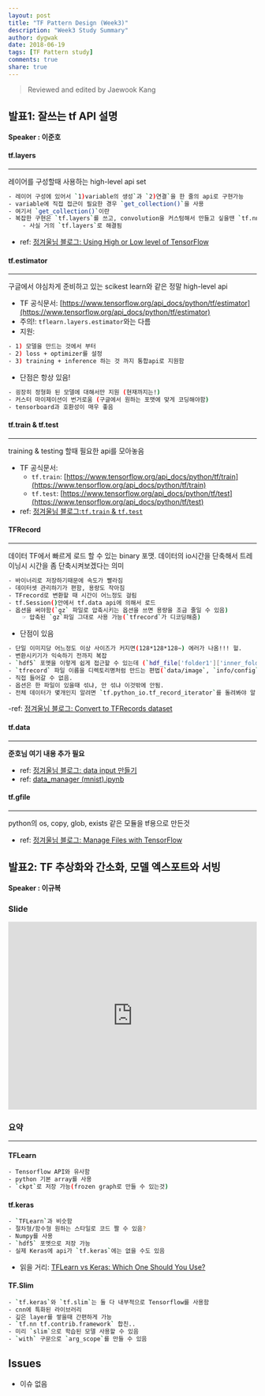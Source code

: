 ```yaml
---
layout: post
title: "TF Pattern Design (Week3)"
description: "Week3 Study Summary"
author: dygwak
date: 2018-06-19
tags: [TF Pattern study]
comments: true
share: true
---
```


> Reviewed and edited by Jaewook Kang


## 발표1: 잘쓰는 tf API 설명

**Speaker : 이준호**

#### tf.layers
---------------------------------------

레이어를 구성할때 사용하는 high-level api set

```bash
- 레이어 구성에 있어서 `1)variable의 생성`과 `2)연결`을 한 줄의 api로 구현가능
- variable에 직접 접근이 필요한 경우 `get_collection()`을 사용
- 여기서 `get_collection()`이란 
- 복잡한 구현은 `tf.layers`를 쓰고, convolution을 커스텀해서 만들고 싶을땐 `tf.nn` 사용
    - 사실 거의 `tf.layers`로 해결됨 
```
- ref: [정겨울님 블로그: Using High or Low level of TensorFlow](https://medium.com/trackin-datalabs/using-high-or-low-level-of-tensorflow-329089763f3c)


#### tf.estimator
---------------------------------------

구글에서 야심차게 준비하고 있는 scikest learn와 같은 정말 high-level api
- TF 공식문서: [https://www.tensorflow.org/api_docs/python/tf/estimator](https://www.tensorflow.org/api_docs/python/tf/estimator)
- 주의!: `tflearn.layers.estimator`와는 다름
- 지원:

```bash
- 1) 모델을 만드는 것에서 부터 
- 2) loss + optimizer를 설정
- 3) training + inference 하는 것 까지 통합api로 지원함
```
- 단점은 항상 있음!

```bash
- 굉장히 정형화 된 모델에 대해서만 지원 (현재까지는!)
- 커스터 마이제이션이 번거로움 (구글에서 원하는 포맷에 맞게 코딩해야함)
- tensorboard과 호환성이 매우 좋음
``` 


#### tf.train & tf.test
---------------------------------------

training & testing 할때 필요한 api를 모아놓음
- TF 공식문서:
    - `tf.train`: [https://www.tensorflow.org/api_docs/python/tf/train](https://www.tensorflow.org/api_docs/python/tf/train) 
    - `tf.test`: [https://www.tensorflow.org/api_docs/python/tf/test](https://www.tensorflow.org/api_docs/python/tf/test)
- ref: [정겨울님 블로그:`tf.train` & `tf.test`](https://medium.com/trackin-datalabs/tf-train-tf-test-902c85b103e5)


#### TFRecord
---------------------------------------

데이터 TF에서 빠르게 로드 할 수 있는 binary 포맷. 
데이터의 io시간을 단축해서 트레이닝시 시간을 좀 단축시켜보겠다는 의미

```bash
- 바이너리로 저장하기때문에 속도가 빨라짐
- 데이터셋 관리하기가 편함, 용량도 작아짐
- TFrecord로 변환할 때 시간이 어느정도 걸림
- tf.Session()안에서 tf.data api에 의해서 로드
- 옵션을 써야함(`gz` 파일로 압축시키는 옵션을 쓰면 용량을 조금 줄일 수 있음)
    ☞ 압축된 `gz`파일 그대로 사용 가능(`tfrecord`가 디코딩해줌)
```

- 단점이 있음

```bash
- 단일 이미지당 어느정도 이상 사이즈가 커지면(128*128*128~) 에러가 나옴!!! 헐.
- 변환시키기가 익숙하기 전까지 복잡
- `hdf5` 포멧을 이렇게 쉽게 접근할 수 있는데 (`hdf_file['folder1']['inner_folder']`), `tfrecord`는 이렇게 편하지 않음.
- `tfrecord` 파일 이름을 디렉토리명처럼 만드는 편법(`data/image`, `info/config`...)
- 직접 들어갈 수 없음.
- 옵션은 한 파일이 있을때 섞냐, 안 섞냐 이것밖에 안됨.
- 전체 데이터가 몇개인지 알려면 `tf.python_io.tf_record_iterator`를 돌려봐야 알 수 있음.
```
-ref: [정겨울님 블로그: Convert to TFRecords dataset](https://medium.com/trackin-datalabs/convert-to-tfrecords-dataset-2087b0ffa4f5)


#### tf.data
---------------------------------------

**준호님 여기 내용 추가 필요**
- ref: [정겨울님 블로그: data input 만들기](https://medium.com/trackin-datalabs/data-input-%EB%A7%8C%EB%93%A4%EA%B8%B0-74bb5c1ce52f)<br>
- ref: [data_manager (mnist).ipynb](https://github.com/motlabs/mot-dev/blob/180506_tfdata_jhlee/lab11_tfdata_example/data_manager%20(mnist).ipynb)

#### tf.gfile
---------------------------------------

python의 os, copy, glob, exists 같은 모듈을 tf용으로 만든것
- ref: [정겨울님 블로그: Manage Files with TensorFlow](https://medium.com/trackin-datalabs/manage-files-with-tensorflow-7f31e8fd99d2)



## 발표2: TF 추상화와 간소화, 모델 엑스포트와 서빙

**Speaker : 이규복**
### Slide

<style>
.responsive-wrap iframe{ max-width: 100%;}
</style>
<div class="responsive-wrap">
<!-- this is the embed code provided by Google -->
<iframe src="https://docs.google.com/presentation/d/e/2PACX-1vSEmHKWnIVz56o6csqbEfzmeDk7OngLeNzgp2RBuOYpDsyOSnHK7pGrTXFKEA_vtqXMBrNiOIhe68kE/embed?start=false&loop=false&delayms=3000" frameborder="0" width="720" height="380" allowfullscreen="true" mozallowfullscreen="true" webkitallowfullscreen="true"></iframe>
</div>

### 요약
---------------------------------------

#### TFLearn

```bash
- Tensorflow API와 유사함 
- python 기본 array를 사용 
- `ckpt`로 저장 가능(frozen graph로 만들 수 있는것) 
```

#### tf.keras

```bash
- `TFLearn`과 비슷함 
- 절차형/함수형 원하는 스타일로 코드 짤 수 있음? 
- Numpy를 사용 
- `hdf5` 포멧으로 저장 가능 
- 실제 Keras에 api가 `tf.keras`에는 없을 수도 있음 

```
- 읽을 거리: [TFLearn vs Keras: Which One Should You Use?](https://progur.com/2018/04/tflearn-vs-keras-which-better.html)

#### TF.Slim
```bash
- `tf.keras`와 `tf.slim`는 둘 다 내부적으로 Tensorflow를 사용함 
- cnn에 특화된 라이브러리 
- 깊은 layer를 쌓을때 간편하게 가능 
- `tf.nn tf.contrib.framework` 합친.. 
- 미리 `slim`으로 학습된 모델 사용할 수 있음 
- `with` 구문으로 `arg_scope`를 만들 수 있음 
```

## Issues
- 이슈 없음